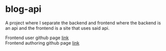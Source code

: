 # blog-api
A project where I separate the backend and frontend where the backend is an api and the frontend is a site that uses said api.

Frontend user github page [link](https://github.com/High23/blog-frontend-user)  </br>
Frontend authoring github page [link](https://github.com/High23/blog-frontend-author)